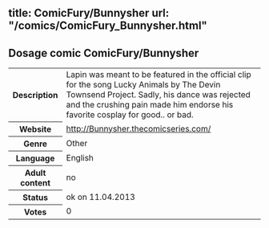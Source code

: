 title: ComicFury/Bunnysher
url: "/comics/ComicFury_Bunnysher.html"
---
Dosage comic ComicFury/Bunnysher
-----------------------------------------

<table class="comicinfo">
<tr>
<th>Description</th><td>Lapin was meant to be featured in the official clip for the song Lucky Animals by The Devin Townsend Project. Sadly, his dance was rejected and the crushing pain made him endorse his favorite cosplay for good.. or bad.</td>
</tr>
<tr>
<th>Website</th><td><a href="http://Bunnysher.thecomicseries.com/">http://Bunnysher.thecomicseries.com/</a></td>
</tr>
<tr>
<th>Genre</th><td>Other</td>
</tr>
<tr>
<th>Language</th><td>English</td>
</tr>
<tr>
<th>Adult content</th><td>no</td>
</tr>
<tr>
<th>Status</th><td>ok on 11.04.2013</td>
</tr>
<tr>
<th>Votes</th><td>0</div></td>
</tr>
</table>
